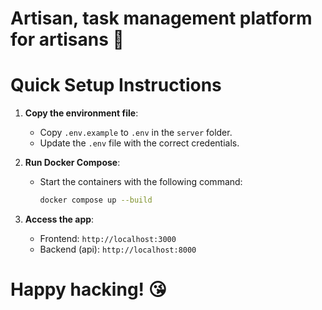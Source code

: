 # Artisan, task management platform for artisans 🎨

# Quick Setup Instructions

1. **Copy the environment file**:
   - Copy `.env.example` to `.env` in the `server` folder.
   - Update the `.env` file with the correct credentials.

2. **Run Docker Compose**:
   - Start the containers with the following command:
     ```bash
     docker compose up --build
     ```

3. **Access the app**:
   - Frontend: `http://localhost:3000`
   - Backend (api): `http://localhost:8000`


# Happy hacking! 😘
